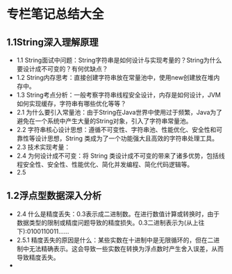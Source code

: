 # 专栏笔记总结大全




## 1.1String深入理解原理

- 1.1 String面试中问题：String字符串是如何设计与实现考量的？String为什么要设计成不可变的？有何优缺点？
- 1.2 String内存思考：直接创建字符串放在常量池中，使用new创建放在堆内存中。
- 1.3 String考点分析：一般考察字符串线程安全设计，内存是如何设计，JVM如何实现缓存，字符串有哪些优化等等？
- 2.1 为什么要引入常量池：由于String在Java世界中使用过于频繁，Java为了避免在一个系统中产生大量的String对象，引入了字符串常量池。
- 2.2 字符串核心设计思想：遵循不可变性、字符串池、性能优化、安全性和可靠性等设计思想，String 类成为了一个功能强大且高效的字符串处理工具。
- 2.3 技术实现考量：
- 2.4 为何设计成不可变：将 String 类设计成不可变的带来了诸多优势，包括线程安全性、安全性、性能优化、简化并发编程、简化代码逻辑等。
- 2.5 


## 1.2浮点型数据深入分析

- 2.4 什么是精度丢失：0.3表示成二进制数。在进行数值计算或转换时，由于数据类型的限制或精度问题导致的精度损失。0.3二进制表示为(从上往下):0100110011……
- 2.5.1 精度丢失的原因是什么：某些实数在十进制中是无限循环的，但在二进制中无法精确表示。这会导致一些实数在转换为浮点数时产生舍入误差，从而导致精度丢失。
- 









